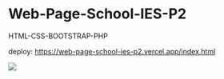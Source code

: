 # Web-Page-School-IES-P2
HTML-CSS-BOOTSTRAP-PHP

deploy: https://web-page-school-ies-p2.vercel.app/index.html

<img src="background.gif">